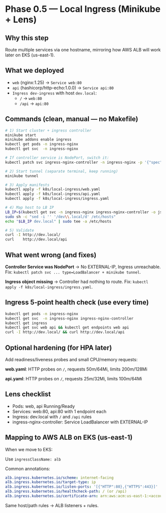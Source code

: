# Phase 0.5 — Local Ingress (Minikube + Lens)

## Why this step
Route multiple services via one hostname, mirroring how AWS ALB will work later on EKS (us-east-1).

## What we deployed
- `web` (nginx:1.25) → `Service web:80`
- `api` (hashicorp/http-echo:1.0.0) → `Service api:80`
- `Ingress dev-ingress` with host `dev.local`:
  - `/` → `web:80`
  - `/api` → `api:80`

## Commands (clean, manual — no Makefile)
```bash
# 1) Start cluster + ingress controller
minikube start
minikube addons enable ingress
kubectl get pods -n ingress-nginx
kubectl get svc  -n ingress-nginx

# If controller service is NodePort, switch it:
kubectl patch svc ingress-nginx-controller -n ingress-nginx -p '{"spec":{"type":"LoadBalancer"}}'

# 2) Start tunnel (separate terminal, keep running)
minikube tunnel

# 3) Apply manifests
kubectl apply -f k8s/local-ingress/web.yaml
kubectl apply -f k8s/local-ingress/api.yaml
kubectl apply -f k8s/local-ingress/ingress.yaml

# 4) Map host to LB IP
LB_IP=$(kubectl get svc -n ingress-nginx ingress-nginx-controller -o jsonpath='{.status.loadBalancer.ingress[0].ip}')
sudo sh -c "sed -i '' '/dev\\.local/d' /etc/hosts"
echo "$LB_IP dev.local" | sudo tee -a /etc/hosts

# 5) Validate
curl -I http://dev.local/
curl    http://dev.local/api
```

## What went wrong (and fixes)
**Controller Service was NodePort** → No EXTERNAL-IP, Ingress unreachable.
Fix: `kubectl patch svc ... type=LoadBalancer + minikube tunnel`.

**Ingress object missing** → Controller had nothing to route.
Fix: `kubectl apply -f k8s/local-ingress/ingress.yaml`.

## Ingress 5‑point health check (use every time)
```bash
kubectl get pods -n ingress-nginx
kubectl get svc  -n ingress-nginx ingress-nginx-controller
kubectl get ingress
kubectl get svc web api && kubectl get endpoints web api
curl -I http://dev.local/ && curl http://dev.local/api
```

## Optional hardening (for HPA later)
Add readiness/liveness probes and small CPU/memory requests:

**web.yaml**: HTTP probes on `/`, requests 50m/64Mi, limits 200m/128Mi

**api.yaml**: HTTP probes on `/`, requests 25m/32Mi, limits 100m/64Mi

## Lens checklist
- Pods: web, api Running/Ready
- Services: web:80, api:80 with 1 endpoint each
- Ingress: dev.local with `/` and `/api` rules
- ingress-nginx-controller: Service LoadBalancer with EXTERNAL-IP

## Mapping to AWS ALB on EKS (us-east-1)
When we move to EKS:

Use `ingressClassName: alb`

Common annotations:
```yaml
alb.ingress.kubernetes.io/scheme: internet-facing
alb.ingress.kubernetes.io/target-type: ip
alb.ingress.kubernetes.io/listen-ports: '[{"HTTP":80},{"HTTPS":443}]'
alb.ingress.kubernetes.io/healthcheck-path: / (or /api)
alb.ingress.kubernetes.io/certificate-arn: arn:aws:acm:us-east-1:<account>:certificate/<id>
```

Same host/path rules → ALB listeners + rules.
